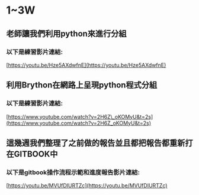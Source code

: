 # 1~3W

## 老師讓我們利用python來進行分組

### 以下是練習影片連結:

[https://youtu.be/Hze5AXdwfnE](https://youtu.be/Hze5AXdwfnE)

## 利用Brython在網路上呈現python程式分組

### 以下是練習影片連結:

[https://www.youtube.com/watch?v=2H6Z\_oKOMyU&t=2s](https://www.youtube.com/watch?v=2H6Z_oKOMyU&t=2s)

## 這幾週我們整理了之前做的報告並且都把報告都重新打在GITBOOK中

### 以下是gitbook操作流程示範和進度報告影片連結:

[https://youtu.be/MVUfDIURTZc](https://youtu.be/MVUfDIURTZc)

